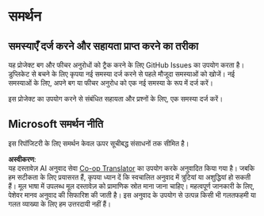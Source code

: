 <!--
CO_OP_TRANSLATOR_METADATA:
{
  "original_hash": "872be8bc1b93ef1dd9ac3d6e8f99f6ab",
  "translation_date": "2025-08-24T20:47:48+00:00",
  "source_file": "SUPPORT.md",
  "language_code": "hi"
}
-->
# समर्थन
## समस्याएँ दर्ज करने और सहायता प्राप्त करने का तरीका  

यह प्रोजेक्ट बग और फीचर अनुरोधों को ट्रैक करने के लिए GitHub Issues का उपयोग करता है। डुप्लिकेट से बचने के लिए कृपया नई समस्या दर्ज करने से पहले मौजूदा समस्याओं को खोजें। नई समस्याओं के लिए, अपने बग या फीचर अनुरोध को एक नई समस्या के रूप में दर्ज करें।

इस प्रोजेक्ट का उपयोग करने से संबंधित सहायता और प्रश्नों के लिए, एक समस्या दर्ज करें।

## Microsoft समर्थन नीति  

इस रिपॉजिटरी के लिए समर्थन केवल ऊपर सूचीबद्ध संसाधनों तक सीमित है।

**अस्वीकरण**:  
यह दस्तावेज़ AI अनुवाद सेवा [Co-op Translator](https://github.com/Azure/co-op-translator) का उपयोग करके अनुवादित किया गया है। जबकि हम सटीकता के लिए प्रयासरत हैं, कृपया ध्यान दें कि स्वचालित अनुवाद में त्रुटियां या अशुद्धियां हो सकती हैं। मूल भाषा में उपलब्ध मूल दस्तावेज़ को प्रामाणिक स्रोत माना जाना चाहिए। महत्वपूर्ण जानकारी के लिए, पेशेवर मानव अनुवाद की सिफारिश की जाती है। इस अनुवाद के उपयोग से उत्पन्न किसी भी गलतफहमी या गलत व्याख्या के लिए हम उत्तरदायी नहीं हैं।